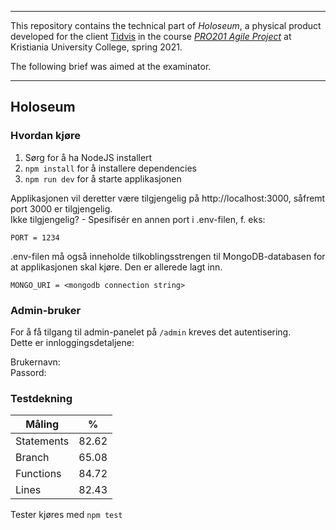 ***
This repository contains the technical part of *Holoseum*, a physical product developed for the client [Tidvis](https://www.tidvis.no/) in the course [*PRO201 Agile Project*](https://www.kristiania.no/studieportal/school-of-economics-innovation-and-technology/bachelorniva/pro201/smidig-prosjekt/) at Kristiania University College, spring 2021.

The following brief was aimed at the examinator.
***

## Holoseum

### Hvordan kjøre
1. Sørg for å ha NodeJS installert
2. `npm install` for å installere dependencies
3. `npm run dev` for å starte applikasjonen

Applikasjonen vil deretter være tilgjengelig på http://localhost:3000, såfremt port 3000 er tilgjengelig.  
Ikke tilgjengelig? - Spesifisér en annen port i .env-filen, f. eks:

```
PORT = 1234
```

.env-filen må også inneholde tilkoblingsstrengen til MongoDB-databasen for at applikasjonen skal kjøre. Den er allerede lagt inn.

```
MONGO_URI = <mongodb connection string>
```

### Admin-bruker
For å få tilgang til admin-panelet på `/admin` kreves det autentisering.  
Dette er innloggingsdetaljene:

Brukernavn:  
Passord:

### Testdekning

| Måling     | %          
| -----------|--------
| Statements | 82.62 |
| Branch     | 65.08 |
| Functions  | 84.72 |
| Lines      | 82.43 |


Tester kjøres med `npm test`
